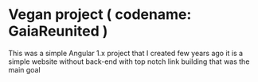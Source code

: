 # Vegan project ( codename: GaiaReunited )
 This was a simple Angular 1.x project that I created few years ago it is a simple website without back-end with top notch link building that was the main goal
